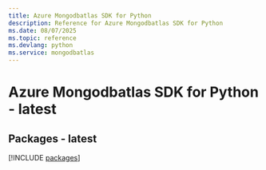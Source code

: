 ```yaml
---
title: Azure Mongodbatlas SDK for Python
description: Reference for Azure Mongodbatlas SDK for Python
ms.date: 08/07/2025
ms.topic: reference
ms.devlang: python
ms.service: mongodbatlas
---
```

# Azure Mongodbatlas SDK for Python - latest
## Packages - latest
[!INCLUDE [packages](mongodbatlas-index.md)]